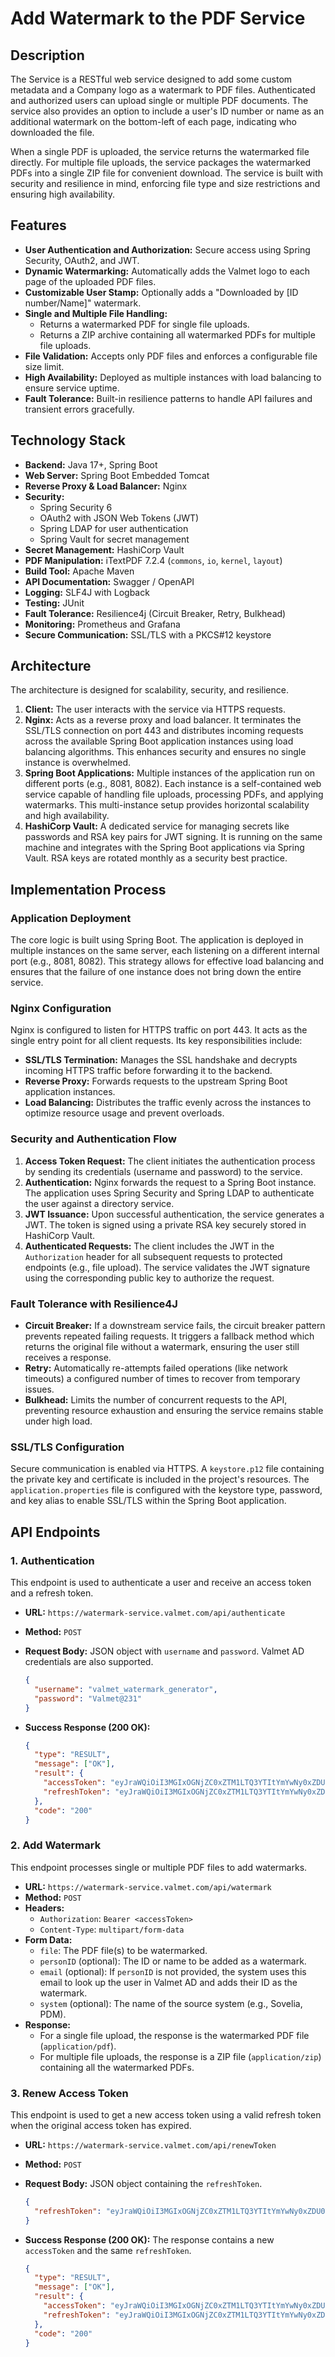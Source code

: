 # Add Watermark to the PDF Service

## Description

The Service is a RESTful web service designed to add some custom metadata and a Company logo as a watermark to PDF files. Authenticated and authorized users can upload single or multiple PDF documents. The service also provides an option to include a user's ID number or name as an additional watermark on the bottom-left of each page, indicating who downloaded the file.

When a single PDF is uploaded, the service returns the watermarked file directly. For multiple file uploads, the service packages the watermarked PDFs into a single ZIP file for convenient download. The service is built with security and resilience in mind, enforcing file type and size restrictions and ensuring high availability.

## Features

*   **User Authentication and Authorization:** Secure access using Spring Security, OAuth2, and JWT.
*   **Dynamic Watermarking:** Automatically adds the Valmet logo to each page of the uploaded PDF files.
*   **Customizable User Stamp:** Optionally adds a "Downloaded by [ID number/Name]" watermark.
*   **Single and Multiple File Handling:**
    *   Returns a watermarked PDF for single file uploads.
    *   Returns a ZIP archive containing all watermarked PDFs for multiple file uploads.
*   **File Validation:** Accepts only PDF files and enforces a configurable file size limit.
*   **High Availability:** Deployed as multiple instances with load balancing to ensure service uptime.
*   **Fault Tolerance:** Built-in resilience patterns to handle API failures and transient errors gracefully.

## Technology Stack

*   **Backend:** Java 17+, Spring Boot
*   **Web Server:** Spring Boot Embedded Tomcat
*   **Reverse Proxy & Load Balancer:** Nginx
*   **Security:**
    *   Spring Security 6
    *   OAuth2 with JSON Web Tokens (JWT)
    *   Spring LDAP for user authentication
    *   Spring Vault for secret management
*   **Secret Management:** HashiCorp Vault
*   **PDF Manipulation:** iTextPDF 7.2.4 (`commons`, `io`, `kernel`, `layout`)
*   **Build Tool:** Apache Maven
*   **API Documentation:** Swagger / OpenAPI
*   **Logging:** SLF4J with Logback
*   **Testing:** JUnit
*   **Fault Tolerance:** Resilience4j (Circuit Breaker, Retry, Bulkhead)
*   **Monitoring:** Prometheus and Grafana
*   **Secure Communication:** SSL/TLS with a PKCS#12 keystore

## Architecture

The architecture is designed for scalability, security, and resilience.

1.  **Client:** The user interacts with the service via HTTPS requests.
2.  **Nginx:** Acts as a reverse proxy and load balancer. It terminates the SSL/TLS connection on port 443 and distributes incoming requests across the available Spring Boot application instances using load balancing algorithms. This enhances security and ensures no single instance is overwhelmed.
3.  **Spring Boot Applications:** Multiple instances of the application run on different ports (e.g., 8081, 8082). Each instance is a self-contained web service capable of handling file uploads, processing PDFs, and applying watermarks. This multi-instance setup provides horizontal scalability and high availability.
4.  **HashiCorp Vault:** A dedicated service for managing secrets like passwords and RSA key pairs for JWT signing. It is running on the same machine and integrates with the Spring Boot applications via Spring Vault. RSA keys are rotated monthly as a security best practice.

## Implementation Process

### Application Deployment
The core logic is built using Spring Boot. The application is deployed in multiple instances on the same server, each listening on a different internal port (e.g., 8081, 8082). This strategy allows for effective load balancing and ensures that the failure of one instance does not bring down the entire service.

### Nginx Configuration
Nginx is configured to listen for HTTPS traffic on port 443. It acts as the single entry point for all client requests. Its key responsibilities include:
*   **SSL/TLS Termination:** Manages the SSL handshake and decrypts incoming HTTPS traffic before forwarding it to the backend.
*   **Reverse Proxy:** Forwards requests to the upstream Spring Boot application instances.
*   **Load Balancing:** Distributes the traffic evenly across the instances to optimize resource usage and prevent overloads.

### Security and Authentication Flow
1.  **Access Token Request:** The client initiates the authentication process by sending its credentials (username and password) to the service.
2.  **Authentication:** Nginx forwards the request to a Spring Boot instance. The application uses Spring Security and Spring LDAP to authenticate the user against a directory service.
3.  **JWT Issuance:** Upon successful authentication, the service generates a JWT. The token is signed using a private RSA key securely stored in HashiCorp Vault.
4.  **Authenticated Requests:** The client includes the JWT in the `Authorization` header for all subsequent requests to protected endpoints (e.g., file upload). The service validates the JWT signature using the corresponding public key to authorize the request.

### Fault Tolerance with Resilience4J
*   **Circuit Breaker:** If a downstream service fails, the circuit breaker pattern prevents repeated failing requests. It triggers a fallback method which returns the original file without a watermark, ensuring the user still receives a response.
*   **Retry:** Automatically re-attempts failed operations (like network timeouts) a configured number of times to recover from temporary issues.
*   **Bulkhead:** Limits the number of concurrent requests to the API, preventing resource exhaustion and ensuring the service remains stable under high load.

### SSL/TLS Configuration
Secure communication is enabled via HTTPS. A `keystore.p12` file containing the private key and certificate is included in the project's resources. The `application.properties` file is configured with the keystore type, password, and key alias to enable SSL/TLS within the Spring Boot application.

## API Endpoints

### 1. Authentication

This endpoint is used to authenticate a user and receive an access token and a refresh token.

*   **URL:** `https://watermark-service.valmet.com/api/authenticate`
*   **Method:** `POST`
*   **Request Body:** JSON object with `username` and `password`. Valmet AD credentials are also supported.

    ```json
    {
      "username": "valmet_watermark_generator",
      "password": "Valmet@231"
    }
    ```
*   **Success Response (200 OK):**

    ```json
    {
      "type": "RESULT",
      "message": ["OK"],
      "result": {
        "accessToken": "eyJraWQiOiI3MGIxOGNjZC0xZTM1LTQ3YTItYmYwNy0xZDU0YzI2MGY3ZjQiLCJhbGciOiJSUzI1NiJ9.eyJzdWIiOiJ3YXRlcm1hcmstZ2VuZXJhdG9yIiwic2NvcGUiOiIiLCJpc3MiOiJzZWxmIiwiZXhwIjoxNzMyNzkxNDc3LCJ0b2tlbl90eXBlIjoiQUNDRVNTIiwiaWF0IjoxNzMyNzA1MDc3fQ.lyp4-9q9MLMpa20-TAYUOUP6DrsSufnjAWnUT9SQn9XUaLEXeNjFnxC63IXojYthY0zrPIHZjMv5fE9UpFG0QmZm9kQSyBbFwHTHdySNaf5vwn9STOagn_STOfcCD0a2n7O_Frobyd8nXqaFXhZtTeZGPBabd3h6IQjKBNogX00OUdDxhUe2Szo70J7Z_RZvQKLP1NtyfmAi0yiPLWtKBZhqe_j-e7FNDeUXMxpVbYA9njn6ge9A88jiuJLYM1m2inrGItP5dbMvkgdFl09O9rY61wjaMX0JNkDooMHe1pWAQJBzhIzq9IudAmEFoFuGxf12weROE6_hefNdbYsGKg",
        "refreshToken": "eyJraWQiOiI3MGIxOGNjZC0xZTM1LTQ3YTItYmYwNy0xZDU0YzI2MGY3ZjQiLCJhbGciOiJSUzI1NiJ9.eyJzdWIiOiJ3YXRlcm1hcmstZ2VuZXJhdG9yIiwic2NvcGUiOiIiLCJpc3MiOiJzZWxmIiwiZXhwIjoxNzY0MjQxMDc3LCJ0b2tlbl90eXBlIjoiUkVGUkVTSCIsImlhdCI6MTczMjcwNTA3N30.ef6zHn7PNViCZDqAFCqMLkqZIx6I-IHNeWbFjPFOqoeQX8mGmacOqmTp5ostEFZZaexmo6xw7Zh1xbS81XFLmu61Tr9wc94c2B9QWG_sqMGUEkFFg8FrWZltvytjT3ZyniIfhGbb8z_7bvrLCtSHKvwGqpInbZIwAvO-PlZqUe2yx_JUdV4yA3mP15sGset5Q5m2DWaKuIHFMk91ysQKBLqEGSfWlV6o0v0csljLkUPFAr9XEkCsUiz6JZU0Lfz_T2vovzBEsCaYeCf6PyejNz0xQHZFOrbzq52XcImI3BNyWB0Cl1BvH_xMJ0bw3xp0KqS--XnyKOy-Qd9BgB2pdg"
      },
      "code": "200"
    }
    ```

### 2. Add Watermark

This endpoint processes single or multiple PDF files to add watermarks.

*   **URL:** `https://watermark-service.valmet.com/api/watermark`
*   **Method:** `POST`
*   **Headers:**
    *   `Authorization`: `Bearer <accessToken>`
    *   `Content-Type`: `multipart/form-data`
*   **Form Data:**
    *   `file`: The PDF file(s) to be watermarked.
    *   `personID` (optional): The ID or name to be added as a watermark.
    *   `email` (optional): If `personID` is not provided, the system uses this email to look up the user in Valmet AD and adds their ID as the watermark.
    *   `system` (optional): The name of the source system (e.g., Sovelia, PDM).
*   **Response:**
    *   For a single file upload, the response is the watermarked PDF file (`application/pdf`).
    *   For multiple file uploads, the response is a ZIP file (`application/zip`) containing all the watermarked PDFs.

### 3. Renew Access Token

This endpoint is used to get a new access token using a valid refresh token when the original access token has expired.

*   **URL:** `https://watermark-service.valmet.com/api/renewToken`
*   **Method:** `POST`
*   **Request Body:** JSON object containing the `refreshToken`.

    ```json
    {
      "refreshToken": "eyJraWQiOiI3MGIxOGNjZC0xZTM1LTQ3YTItYmYwNy0xZDU0YzI2MGY3ZjQiLCJhbGciOiJSUzI1NiJ9.eyJzdWIiOiJ3YXRlcm1hcmstZ2VuZXJhdG9yIiwic2NvcGUiOiIiLCJpc3MiOiJzZWxmIiwiZXhwIjoxNzY0MjQxNDQ2LCJ0b2tlbl90eXBlIjoiUkVGUkVTSCIsImlhdCI6MTczMjcwNTQ0Nn0.bAumWnHcD5i6qrvkrsuSIJ25mSdYM3Diw45PohfoOVDtWnebcVzmmOcDMIi12viVHNt6YUuRAA6wbzs4wzKpxaHXV4Qr2IJsK2EOREoeOq9uiJZP4uRdOVCNaTZ45S2a1XHkRS60EOXaXWBgppDkJrqpY6sNxkcvAAlPyloF7POGjZIJIyN0S8FjNvElm3ljMMFrJ6_iVBz_wBsoyc7zTOMpqk5zp_6WefN0PSS50FPGhUVW3C0YzFZf_1FRCGOH4ydXQjIh1oPSRif1hYLH1cEZRI3vXzuuS-CZyxVbafg1L9KIM5zMeEvtDEHJvocPRaraH_ViuaUNeaHD5CkBSg"
    }
    ```
*   **Success Response (200 OK):** The response contains a new `accessToken` and the same `refreshToken`.

    ```json
    {
      "type": "RESULT",
      "message": ["OK"],
      "result": {
        "accessToken": "eyJraWQiOiI3MGIxOGNjZC0xZTM1LTQ3YTItYmYwNy0xZDU0YzI2MGY3ZjQiLCJhbGciOiJSUzI1NiJ9.eyJzdWIiOiJ3YXRlcm1hcmstZ2VuZXJhdG9yIiwic2NvcGUiOiIiLCJpc3MiOiJzZWxmIiwiZXhwIjoxNzMyNzkxNDc3LCJ0b2tlbl90eXBlIjoiQUNDRVNTIiwiaWF0IjoxNzMyNzA1MDc3fQ.lyp4-9q9MLMpa20-TAYUOUP6DrsSufnjAWnUT9SQn9XUaLEXeNjFnxC63IXojYthY0zrPIHZjMv5fE9UpFG0QmZm9kQSyBbFwHTHdySNaf5vwn9STOagn_STOfcCD0a2n7O_Frobyd8nXqaFXhZtTeZGPBabd3h6IQjKBNogX00OUdDxhUe2Szo70J7Z_RZvQKLP1NtyfmAi0yiPLWtKBZhqe_j-e7FNDeUXMxpVbYA9njn6ge9A88jiuJLYM1m2inrGItP5dbMvkgdFl09O9rY61wjaMX0JNkDooMHe1pWAQJBzhIzq9IudAmEFoFuGxf12weROE6_hefNdbYsGKg",
        "refreshToken": "eyJraWQiOiI3MGIxOGNjZC0xZTM1LTQ3YTItYmYwNy0xZDU0YzI2MGY3ZjQiLCJhbGciOiJSUzI1NiJ9.eyJzdWIiOiJ3YXRlcm1hcmstZ2VuZXJhdG9yIiwic2NvcGUiOiIiLCJpc3MiOiJzZWxmIiwiZXhwIjoxNzY0MjQxMDc3LCJ0b2tlbl90eXBlIjoiUkVGUkVTSCIsImlhdCI6MTczMjcwNTA3N30.ef6zHn7PNViCZDqAFCqMLkqZIx6I-IHNeWbFjPFOqoeQX8mGmacOqmTp5ostEFZZaexmo6xw7Zh1xbS81XFLmu61Tr9wc94c2B9QWG_sqMGUEkFFg8FrWZltvytjT3ZyniIfhGbb8z_7bvrLCtSHKvwGqpInbZIwAvO-PlZqUe2yx_JUdV4yA3mP15sGset5Q5m2DWaKuIHFMk91ysQKBLqEGSfWlV6o0v0csljLkUPFAr9XEkCsUiz6JZU0Lfz_T2vovzBEsCaYeCf6PyejNz0xQHZFOrbzq52XcImI3BNyWB0Cl1BvH_xMJ0bw3xp0KqS--XnyKOy-Qd9BgB2pdg"
      },
      "code": "200"
    }
    ```
